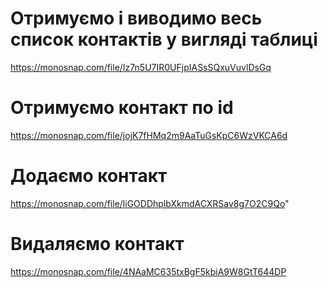 # Отримуємо і виводимо весь список контактів у вигляді таблиці

https://monosnap.com/file/Iz7n5U7IR0UFjpIASsSQxuVuvlDsGq

# Отримуємо контакт по id

https://monosnap.com/file/jojK7fHMq2m9AaTuGsKpC6WzVKCA6d

# Додаємо контакт

https://monosnap.com/file/liGODDhplbXkmdACXRSav8g7O2C9Qo"

# Видаляємо контакт

https://monosnap.com/file/4NAaMC635txBgF5kbiA9W8GtT644DP
